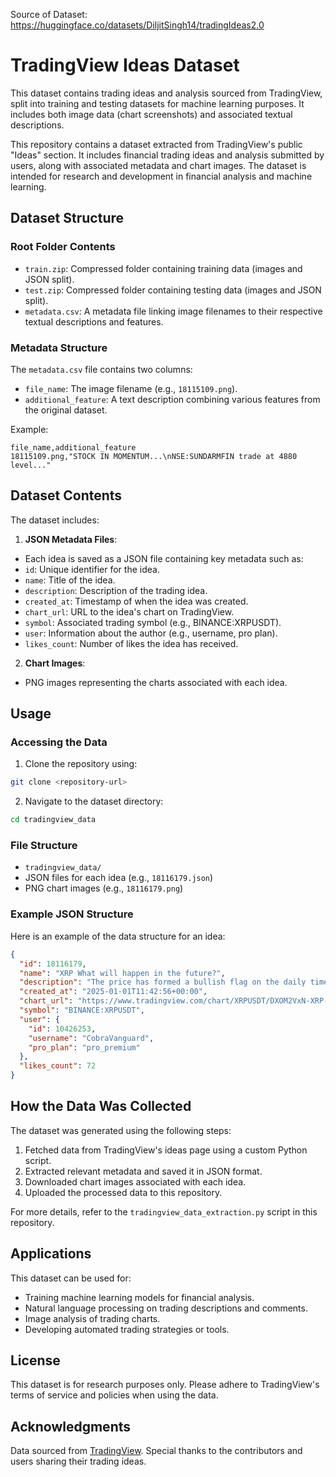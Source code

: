 Source of Dataset: https://huggingface.co/datasets/DiljitSingh14/tradingIdeas2.0

# TradingView Ideas Dataset

This dataset contains trading ideas and analysis sourced from TradingView, split into training and testing datasets for machine learning purposes. It includes both image data (chart screenshots) and associated textual descriptions.

This repository contains a dataset extracted from TradingView's public "Ideas" section. It includes financial trading ideas and analysis submitted by users, along with associated metadata and chart images. The dataset is intended for research and development in financial analysis and machine learning.

## Dataset Structure

### Root Folder Contents

- `train.zip`: Compressed folder containing training data (images and JSON split).
- `test.zip`: Compressed folder containing testing data (images and JSON split).
- `metadata.csv`: A metadata file linking image filenames to their respective textual descriptions and features.

### Metadata Structure

The `metadata.csv` file contains two columns:

- `file_name`: The image filename (e.g., `18115109.png`).
- `additional_feature`: A text description combining various features from the original dataset.

Example:

```csv
file_name,additional_feature
18115109.png,"STOCK IN MOMENTUM...\nNSE:SUNDARMFIN trade at 4880 level..."
```

## Dataset Contents

The dataset includes:

1. **JSON Metadata Files**:

- Each idea is saved as a JSON file containing key metadata such as:
- `id`: Unique identifier for the idea.
- `name`: Title of the idea.
- `description`: Description of the trading idea.
- `created_at`: Timestamp of when the idea was created.
- `chart_url`: URL to the idea's chart on TradingView.
- `symbol`: Associated trading symbol (e.g., BINANCE:XRPUSDT).
- `user`: Information about the author (e.g., username, pro plan).
- `likes_count`: Number of likes the idea has received.

2. **Chart Images**:

- PNG images representing the charts associated with each idea.

## Usage

### Accessing the Data

1. Clone the repository using:

```bash
git clone <repository-url>
```

2. Navigate to the dataset directory:

```bash
cd tradingview_data
```

### File Structure

- `tradingview_data/`
- JSON files for each idea (e.g., `18116179.json`)
- PNG chart images (e.g., `18116179.png`)

### Example JSON Structure

Here is an example of the data structure for an idea:

```json
{
  "id": 18116179,
  "name": "XRP What will happen in the future?",
  "description": "The price has formed a bullish flag on the daily time frame...",
  "created_at": "2025-01-01T11:42:56+00:00",
  "chart_url": "https://www.tradingview.com/chart/XRPUSDT/DXOM2VxN-XRP-What-will-happen-in-the-future/",
  "symbol": "BINANCE:XRPUSDT",
  "user": {
    "id": 10426253,
    "username": "CobraVanguard",
    "pro_plan": "pro_premium"
  },
  "likes_count": 72
}
```

## How the Data Was Collected

The dataset was generated using the following steps:

1. Fetched data from TradingView's ideas page using a custom Python script.
2. Extracted relevant metadata and saved it in JSON format.
3. Downloaded chart images associated with each idea.
4. Uploaded the processed data to this repository.

For more details, refer to the `tradingview_data_extraction.py` script in this repository.

## Applications

This dataset can be used for:

- Training machine learning models for financial analysis.
- Natural language processing on trading descriptions and comments.
- Image analysis of trading charts.
- Developing automated trading strategies or tools.

## License

This dataset is for research purposes only. Please adhere to TradingView's terms of service and policies when using the data.

## Acknowledgments

Data sourced from [TradingView](https://www.tradingview.com/). Special thanks to the contributors and users sharing their trading ideas.
